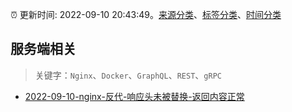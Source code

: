 :alarm_clock: 更新时间: 2022-09-10 20:43:49。[来源分类](../README.md)、[标签分类](../TAGS.md)、[时间分类](../TIMELINE.md)

## 服务端相关


> 关键字：`Nginx`、`Docker`、`GraphQL`、`REST`、`gRPC`



- [2022-09-10-nginx-反代-响应头未被替换-返回内容正常](https://www.v2ex.com/t/879176) 